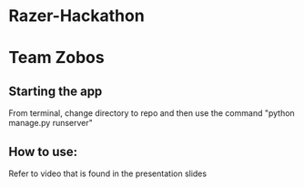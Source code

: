 # Razer-Hackathon

<H1> Team Zobos </H1>
<H2> Starting the app </H2>
<p> From terminal, change directory to repo and then use the command "python manage.py runserver" </p>

<H2> How to use: </H2>
<p> Refer to video that is found in the presentation slides </p>
